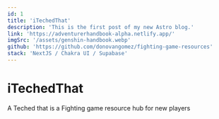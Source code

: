```yaml
---
id: 1
title: 'iTechedThat'
description: 'This is the first post of my new Astro blog.'
link: 'https://adventurerhandbook-alpha.netlify.app/'
imgSrc: '/assets/genshin-handbook.webp'
github: 'https://github.com/donovangomez/fighting-game-resources'
stack: 'NextJS / Chakra UI / Supabase'
---
```

# iTechedThat

A Teched that is a Fighting game resource hub for new players

